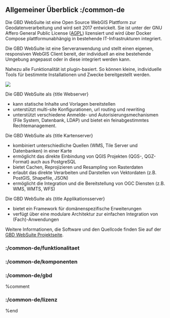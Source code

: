 ## Allgemeiner Überblick :/common-de

Die GBD WebSuite ist eine Open Source WebGIS Plattform zur Geodatenverarbeitung und wird seit 2017 entwickelt. Sie ist unter der GNU Affero General Public License ([AGPL](https://www.gnu.org/licenses/agpl-3.0.de.html)) lizensiert und wird über Docker Compose plattformunabhängig in bestehende IT-Infrastrukturen integriert.

Die GBD WebSuite ist eine Serveranwendung und stellt einen eigenen, responsiven WebGIS Client bereit, der individuell an eine bestehende Umgebung angepasst oder in diese integriert werden kann. 

Nahezu alle Funktionalität ist plugin-basiert. So können kleine, individuelle Tools für bestimmte Installationen und Zwecke bereitgestellt werden. 

![](uebersicht.png)

Die GBD WebSuite als {title Webserver}

  *  kann statische Inhalte und Vorlagen bereitstellen
  *  unterstützt multi-site Konfigurationen, url routing und rewriting
  *  unterstützt verschiedene Anmelde- und Autorisierungsmechanismen (File System, Datenbank, LDAP) und bietet ein feinabgestimmtes Rechtemanagement.

Die GBD WebSuite als {title Kartenserver}

  *  kombiniert unterschiedliche Quellen (WMS, Tile Server und Datenbanken) in einer Karte
  *  ermöglicht das direkte Einbindung von QGIS Projekten (QGS-, QGZ-Format) auch aus PostgreSQL 
  *  bietet Cachen, Reprojizieren und Resampling von Rasterdaten
  *  erlaubt das direkte Verarbeiten und Darstellen von Vektordaten (z.B. PostGIS, Shapefile, JSON)
  *  ermöglicht die Integration und die Bereitstellung von OGC Diensten (z.B. WMS, WMTS, WFS)

Die GBD WebSuite als {title Applikationsserver}

  *  bietet ein Framework für domänenspezifische Erweiterungen
  *  verfügt über eine modulare Architektur zur einfachen Integration von (Fach)-Anwendungen

Weitere Informationen, die Software und den Quellcode finden Sie auf der [GBD WebSuite Projektseite](https://gbd-websuite.de/).

### :/common-de/funktionalitaet
### :/common-de/komponenten
### :/common-de/gbd
%comment
### :/common-de/lizenz
%end

